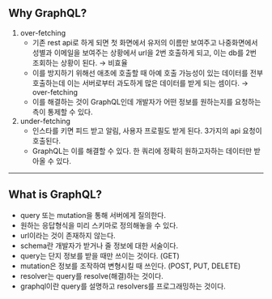 ## Why GraphQL?

1. over-fetching
    - 기존 rest api로 하게 되면 첫 화면에서 유저의 이름만 보여주고 나중화면에서 성별과 이메일을 보여주는 상황에서 url을 2번 호출하게 되고, 이는 db를 2번 조회하는 상황이 된다. → 비효율
    - 이를 방지하기 위해선 애초에 호출할 때 아예 호출 가능성이 있는 데이터를 전부 호출하는데 이는 서버로부터 과도하게 많은 데이터를 받게 되는 셈이다. → over-fetching
    - 이를 해결하는 것이 GraphQL인데 개발자가 어떤 정보를 원하는지를 요청하는 측이 통제할 수 있다.
2. under-fetching
    - 인스타를 키면 피드 받고 알림, 사용자 프로필도 받게 된다. 3가지의 api 요청이 호출된다.
    - GraphQL는 이를 해결할 수 있다. 한 쿼리에 정확히 원하고자하는 데이터만 받아올 수 있다.

---

## What is GraphQL?

-   query 또는 mutation을 통해 서버에게 질의한다.
-   원하는 응답형식을 미리 스키마로 정의해놓을 수 있다.
-   url이라는 것이 존재하지 않는다.
-   schema란 개발자가 받거나 줄 정보에 대한 서술이다.
-   query는 단지 정보를 받을 때만 쓰이는 것이다. (GET)
-   mutation은 정보를 조작하여 변형시킬 때 쓰인다. (POST, PUT, DELETE)
-   resolver는 query를 resolve(해결)하는 것이다.
-   graphql이란 query를 설명하고 resolvers를 프로그래밍하는 것이다.
